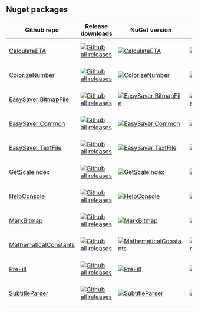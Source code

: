 ## Nuget packages

| Github repo | Release downloads| NuGet version | Downloads | Stars | Last Commit | Contributers |
| ----------- | ----------------------- | ------------- | --------- | ----- | ----------- | ------------ |
| [CalculateETA](https://github.com/meokullu/CalculateETA) | [![Github all releases](https://img.shields.io/github/downloads/meokullu/CalculateETA/total.svg)](https://GitHub.com/meokullu/CalculateETA/releases/) | [![CalculateETA](https://img.shields.io/nuget/v/CalculateETA.svg)](https://www.nuget.org/packages/CalculateETA/) | [![CalculateETA](https://img.shields.io/nuget/dt/CalculateETA.svg)](https://www.nuget.org/packages/CalculateETA/) | [![GitHub stars](https://img.shields.io/github/stars/meokullu/CalculateETA.svg?style=social&label=Star&maxAge=2592000)](https://GitHub.com/meokullu/CalculateETA/stargazers/) | [![GitHub latest commit](https://badgen.net/github/last-commit/meokullu/CalculateETA)](https://GitHub.com/meokullu/CalculateETA/commit/) | [![GitHub contributors](https://img.shields.io/github/contributors/meokullu/CalculateETA.svg)](https://GitHub.com/meokullu/CalculateETA/graphs/contributors/)
| [ColorizeNumber](https://github.com/meokullu/ColorizeNumber) | [![Github all releases](https://img.shields.io/github/downloads/meokullu/ColorizeNumber/total.svg)](https://GitHub.com/meokullu/ColorizeNumber/releases/) | [![ColorizeNumber](https://img.shields.io/nuget/v/ColorizeNumber.svg)](https://www.nuget.org/packages/ColorizeNumber/) | [![ColorizeNumber](https://img.shields.io/nuget/dt/ColorizeNumber.svg)](https://www.nuget.org/packages/ColorizeNumber/) | [![GitHub stars](https://img.shields.io/github/stars/meokullu/ColorizeNumber.svg?style=social&label=Star&maxAge=2592000)](https://GitHub.com/meokullu/ColorizeNumber/stargazers/) | [![GitHub latest commit](https://badgen.net/github/last-commit/meokullu/ColorizeNumber)](https://GitHub.com/meokullu/ColorizeNumber/commit/) | [![GitHub contributors](https://img.shields.io/github/contributors/meokullu/ColorizeNumber.svg)](https://GitHub.com/meokullu/ColorizeNumber/graphs/contributors/)
| [EasySaver.BitmapFile](https://github.com/meokullu/EasySaver/tree/master/EasySaver.BitmapFile) | [![Github all releases](https://img.shields.io/github/downloads/meokullu/EasySaver/total.svg)](https://GitHub.com/meokullu/EasySaver/releases/) | [![EasySaver.BitmapFile](https://img.shields.io/nuget/v/EasySaver.BitmapFile.svg)](https://www.nuget.org/packages/EasySaver.BitmapFile/) | [![EasySaver.BitmapFile](https://img.shields.io/nuget/dt/EasySaver.BitmapFile.svg)](https://www.nuget.org/packages/EasySaver.BitmapFile/) | [![GitHub stars](https://img.shields.io/github/stars/meokullu/EasySaver.svg?style=social&label=Star&maxAge=2592000)](https://GitHub.com/meokullu/EasySaver/stargazers/) | [![GitHub latest commit](https://badgen.net/github/last-commit/meokullu/EasySaver)](https://GitHub.com/meokullu/EasySaver/commit/) | [![GitHub contributors](https://img.shields.io/github/contributors/meokullu/EasySaver.svg)](https://GitHub.com/meokullu/EasySaver/graphs/contributors/)
| [EasySaver.Common](https://www.github.com/meokullu/EasySaver/) | [![Github all releases](https://img.shields.io/github/downloads/meokullu/EasySaver/total.svg)](https://GitHub.com/meokullu/EasySaver/releases/) |[![EasySaver.Common](https://img.shields.io/nuget/v/EasySaver.Common.svg)](https://www.nuget.org/packages/EasySaver.Common/) | [![EasySaver.Common](https://img.shields.io/nuget/dt/EasySaver.Common.svg)](https://www.nuget.org/packages/EasySaver.Common/) | [![GitHub stars](https://img.shields.io/github/stars/meokullu/EasySaver.svg?style=social&label=Star&maxAge=2592000)](https://GitHub.com/meokullu/EasySaver/stargazers/) | [![GitHub latest commit](https://badgen.net/github/last-commit/meokullu/EasySaver)](https://GitHub.com/meokullu/EasySaver/commit/) | [![GitHub contributors](https://img.shields.io/github/contributors/meokullu/EasySaver.svg)](https://GitHub.com/meokullu/EasySaver/graphs/contributors/)
| [EasySaver.TextFile](https://github.com/meokullu/EasySaver/tree/master/EasySaver.TextFile) |  [![Github all releases](https://img.shields.io/github/downloads/meokullu/EasySaver/total.svg)](https://GitHub.com/meokullu/EasySaver/releases/) |[![EasySaver.TextFile](https://img.shields.io/nuget/v/EasySaver.TextFile.svg)](https://www.nuget.org/packages/EasySaver.TextFile/) | [![EasySaver.TextFile](https://img.shields.io/nuget/dt/EasySaver.TextFile.svg)](https://www.nuget.org/packages/EasySaver.TextFile/) | [![GitHub stars](https://img.shields.io/github/stars/meokullu/EasySaver.svg?style=social&label=Star&maxAge=2592000)](https://GitHub.com/meokullu/EasySaver/stargazers/) | [![GitHub latest commit](https://badgen.net/github/last-commit/meokullu/EasySaver)](https://GitHub.com/meokullu/EasySaver/commit/) | [![GitHub contributors](https://img.shields.io/github/contributors/meokullu/EasySaver.svg)](https://GitHub.com/meokullu/EasySaver/graphs/contributors/)
| [GetScaleIndex](https://github.com/meokullu/GetScaleIndex/) | [![Github all releases](https://img.shields.io/github/downloads/meokullu/GetScaleIndex/total.svg)](https://GitHub.com/meokullu/GetScaleIndex/releases/) | [![GetScaleIndex](https://img.shields.io/nuget/v/GetScaleIndex.svg)](https://www.nuget.org/packages/GetScaleIndex/) | [![GetScaleIndex](https://img.shields.io/nuget/dt/GetScaleIndex.svg)](https://www.nuget.org/packages/GetScaleIndex/) | [![GitHub stars](https://img.shields.io/github/stars/meokullu/GetScaleIndex.svg?style=social&label=Star&maxAge=2592000)](https://GitHub.com/meokullu/GetScaleIndex/stargazers/) | [![GitHub latest commit](https://badgen.net/github/last-commit/meokullu/GetScaleIndex)](https://GitHub.com/meokullu/GetScaleIndex/commit/) | [![GitHub contributors](https://img.shields.io/github/contributors/meokullu/GetScaleIndex.svg)](https://GitHub.com/meokullu/GetScaleIndex/graphs/contributors/)
| [HelpConsole](https://github.com/meokullu/HelpConsole/) | [![Github all releases](https://img.shields.io/github/downloads/meokullu/HelpConsole/total.svg)](https://GitHub.com/meokullu/HelpConsole/releases/) | [![HelpConsole](https://img.shields.io/nuget/v/HelpConsole.svg)](https://www.nuget.org/packages/HelpConsole/) | [![HelpConsole](https://img.shields.io/nuget/dt/HelpConsole.svg)](https://www.nuget.org/packages/HelpConsole/) | [![GitHub stars](https://img.shields.io/github/stars/meokullu/HelpConsole.svg?style=social&label=Star&maxAge=2592000)](https://GitHub.com/meokullu/HelpConsole/stargazers/) | [![GitHub latest commit](https://badgen.net/github/last-commit/meokullu/HelpConsole)](https://GitHub.com/meokullu/HelpConsole/commit/) | [![GitHub contributors](https://img.shields.io/github/contributors/meokullu/HelpConsole.svg)](https://GitHub.com/meokullu/HelpConsole/graphs/contributors/)
| [MarkBitmap](https://github.com/meokullu/MarkBitmap/) | [![Github all releases](https://img.shields.io/github/downloads/meokullu/MarkBitmap/total.svg)](https://GitHub.com/meokullu/MarkBitmap/releases/) | [![MarkBitmap](https://img.shields.io/nuget/v/MarkBitmap.svg)](https://www.nuget.org/packages/MarkBitmap/) | [![MarkBitmap](https://img.shields.io/nuget/dt/MarkBitmap.svg)](https://www.nuget.org/packages/MarkBitmap/) | [![GitHub stars](https://img.shields.io/github/stars/meokullu/MarkBitmap.svg?style=social&label=Star&maxAge=2592000)](https://GitHub.com/meokullu/MarkBitmap/stargazers/) | [![GitHub latest commit](https://badgen.net/github/last-commit/meokullu/MarkBitmap)](https://GitHub.com/meokullu/MarkBitmap/commit/) | [![GitHub contributors](https://img.shields.io/github/contributors/meokullu/MarkBitmap.svg)](https://GitHub.com/meokullu/MarkBitmap/graphs/contributors/)
| [MathematicalConstants](https://github.com/meokullu/MathematicalConstants/) | [![Github all releases](https://img.shields.io/github/downloads/meokullu/MathematicalConstants/total.svg)](https://GitHub.com/meokullu/MathematicalConstants/releases/) | [![MathematicalConstants](https://img.shields.io/nuget/v/MathematicalConstants.svg)](https://www.nuget.org/packages/MathematicalConstants/) | [![MathematicalConstants](https://img.shields.io/nuget/dt/MathematicalConstants.svg)](https://www.nuget.org/packages/MathematicalConstants/) | [![GitHub stars](https://img.shields.io/github/stars/meokullu/MathematicalConstants.svg?style=social&label=Star&maxAge=2592000)](https://GitHub.com/meokullu/MathematicalConstants/stargazers/) | [![GitHub latest commit](https://badgen.net/github/last-commit/meokullu/MathematicalConstants)](https://GitHub.com/meokullu/MathematicalConstants/commit/) | [![GitHub contributors](https://img.shields.io/github/contributors/meokullu/MathematicalConstants.svg)](https://GitHub.com/meokullu/MathematicalConstants/graphs/contributors/)
| [PreFill](https://github.com/meokullu/PreFill/) | [![Github all releases](https://img.shields.io/github/downloads/meokullu/PreFill/total.svg)](https://GitHub.com/meokullu/PreFill/releases/) | [![PreFill](https://img.shields.io/nuget/v/PreFill.svg)](https://www.nuget.org/packages/PreFill/) | [![PreFill](https://img.shields.io/nuget/dt/PreFill.svg)](https://www.nuget.org/packages/PreFill/) | [![GitHub stars](https://img.shields.io/github/stars/meokullu/PreFill.svg?style=social&label=Star&maxAge=2592000)](https://GitHub.com/meokullu/PreFill/stargazers/) | [![GitHub latest commit](https://badgen.net/github/last-commit/meokullu/PreFill)](https://GitHub.com/meokullu/PreFill/commit/) | [![GitHub contributors](https://img.shields.io/github/contributors/meokullu/PreFill.svg)](https://GitHub.com/meokullu/PreFill/graphs/contributors/)
| [SubtitleParser](https://github.com/meokullu/SubtitleParser/) | [![Github all releases](https://img.shields.io/github/downloads/meokullu/SubtitleParser/total.svg)](https://GitHub.com/meokullu/SubtitleParser/releases/) | [![SubtitleParser](https://img.shields.io/nuget/v/SubtitleParser.svg)](https://www.nuget.org/packages/SubtitleParser/) | [![SubtitleParser](https://img.shields.io/nuget/dt/SubtitleParser.svg)](https://www.nuget.org/packages/SubtitleParser/) | [![GitHub stars](https://img.shields.io/github/stars/meokullu/SubtitleParser.svg?style=social&label=Star&maxAge=2592000)](https://GitHub.com/meokullu/SubtitleParser/stargazers/) | [![GitHub latest commit](https://badgen.net/github/last-commit/meokullu/SubtitleParser)](https://GitHub.com/meokullu/SubtitleParser/commit/) | [![GitHub contributors](https://img.shields.io/github/contributors/meokullu/SubtitleParser.svg)](https://GitHub.com/meokullu/SubtitleParser/graphs/contributors/)
